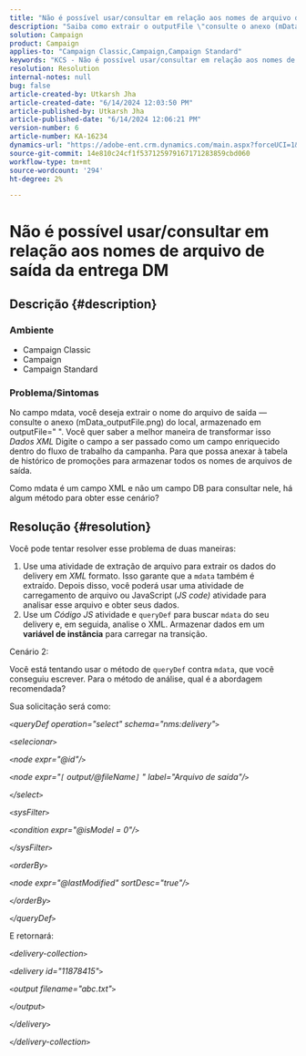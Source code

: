 ```yaml
---
title: "Não é possível usar/consultar em relação aos nomes de arquivo de saída do delivery do DM"
description: "Saiba como extrair o outputFile \"consulte o anexo (mData_outputFile.png) para localização\" do campo mdata."
solution: Campaign
product: Campaign
applies-to: "Campaign Classic,Campaign,Campaign Standard"
keywords: "KCS - Não é possível usar/consultar em relação aos nomes de arquivo de saída da entrega DM"
resolution: Resolution
internal-notes: null
bug: false
article-created-by: Utkarsh Jha
article-created-date: "6/14/2024 12:03:50 PM"
article-published-by: Utkarsh Jha
article-published-date: "6/14/2024 12:06:21 PM"
version-number: 6
article-number: KA-16234
dynamics-url: "https://adobe-ent.crm.dynamics.com/main.aspx?forceUCI=1&pagetype=entityrecord&etn=knowledgearticle&id=a5de6f24-462a-ef11-840a-000d3a5a67ba"
source-git-commit: 14e810c24cf1f537125979167171283859cbd060
workflow-type: tm+mt
source-wordcount: '294'
ht-degree: 2%

---
```


# Não é possível usar/consultar em relação aos nomes de arquivo de saída da entrega DM

## Descrição {#description}


### Ambiente

- Campaign Classic
- Campaign
- Campaign Standard


### Problema/Sintomas

No campo mdata, você deseja extrair o nome do arquivo de saída — consulte o anexo (mData_outputFile.png) do local, armazenado em outputFile=&quot; &quot;. Você quer saber a melhor maneira de transformar isso *Dados XML* Digite o campo a ser passado como um campo enriquecido dentro do fluxo de trabalho da campanha. Para que possa anexar à tabela de histórico de promoções para armazenar todos os nomes de arquivos de saída.

Como mdata é um campo XML e não um campo DB para consultar nele, há algum método para obter esse cenário?




## Resolução {#resolution}


Você pode tentar resolver esse problema de duas maneiras:

1. Use uma atividade de extração de arquivo para extrair os dados do delivery em *XML* formato. Isso garante que a `mdata` também é extraído. Depois disso, você poderá usar uma atividade de carregamento de arquivo ou JavaScript (*JS code)* atividade para analisar esse arquivo e obter seus dados.
2. Use um *Código JS* atividade e `queryDef` para buscar `mdata` do seu delivery e, em seguida, analise o XML. Armazenar dados em um <b>variável de instância</b> para carregar na transição.


Cenário 2:

Você está tentando usar o método de `queryDef` contra `mdata`, que você conseguiu escrever. Para o método de análise, qual é a abordagem recomendada?

Sua solicitação será como:

*`<`queryDef operation=&quot;select&quot; schema=&quot;nms:delivery&quot;`>`*

*`<`selecionar`>`*

*`<`node expr=&quot;@id&quot;/`>`*

*`<`node expr=&quot;`[` output/@fileName`]` &quot; label=&quot;Arquivo de saída&quot;/`>`*

*`<`/select`>`*

*`<`sysFilter`>`*

*`<`condition expr=&quot;@isModel = 0&quot;/`>`*

*`<`/sysFilter`>`*

*`<`orderBy`>`*

*`<`node expr=&quot;@lastModified&quot; sortDesc=&quot;true&quot;/`>`*

*`<`/orderBy`>`*

*`<`/queryDef`>`*



E retornará:

*`<`delivery-collection`>`*

*`<`delivery id=&quot;11878415&quot;`>`*

*`<`output filename=&quot;abc.txt&quot;`>`*

*`<`/output`>`*

*`<`/delivery`>`*

*`<`/delivery-collection`>`*

